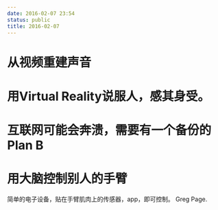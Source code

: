 ```yaml
---
date: 2016-02-07 23:54
status: public
title: 2016-02-07
---
```


# 从视频重建声音
# 用Virtual Reality说服人，感其身受。
# 互联网可能会奔溃，需要有一个备份的Plan B
# 用大脑控制别人的手臂
简单的电子设备，贴在手臂肌肉上的传感器，app，即可控制。
Greg Page.